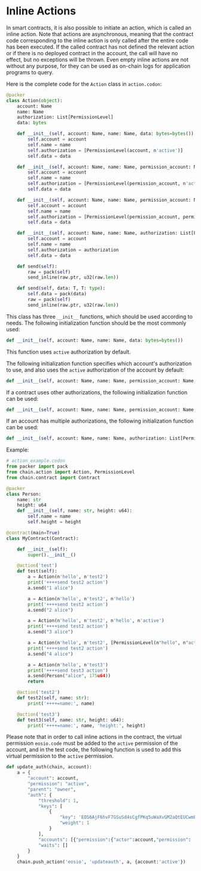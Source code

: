# Inline Actions

In smart contracts, it is also possible to initiate an action, which is called an inline action. Note that actions are asynchronous, meaning that the contract code corresponding to the inline action is only called after the entire code has been executed. If the called contract has not defined the relevant action or if there is no deployed contract in the account, the call will have no effect, but no exceptions will be thrown. Even empty inline actions are not without any purpose, for they can be used as on-chain logs for application programs to query.

Here is the complete code for the `Action` class in `action.codon`:

```python
@packer
class Action(object):
    account: Name
    name: Name
    authorization: List[PermissionLevel]
    data: bytes

    def __init__(self, account: Name, name: Name, data: bytes=bytes()):
        self.account = account
        self.name = name
        self.authorization = [PermissionLevel(account, n'active')]
        self.data = data

    def __init__(self, account: Name, name: Name, permission_account: Name, data: bytes=bytes()):
        self.account = account
        self.name = name
        self.authorization = [PermissionLevel(permission_account, n'active')]
        self.data = data

    def __init__(self, account: Name, name: Name, permission_account: Name, permission_name: Name, data: bytes=bytes()):
        self.account = account
        self.name = name
        self.authorization = [PermissionLevel(permission_account, permission_name)]
        self.data = data

    def __init__(self, account: Name, name: Name, authorization: List[PermissionLevel], data: bytes=bytes()):
        self.account = account
        self.name = name
        self.authorization = authorization
        self.data = data

    def send(self):
        raw = pack(self)
        send_inline(raw.ptr, u32(raw.len))

    def send(self, data: T, T: type):
        self.data = pack(data)
        raw = pack(self)
        send_inline(raw.ptr, u32(raw.len))
```

This class has three `__init__` functions, which should be used according to needs. The following initialization function should be the most commonly used:

```python
def __init__(self, account: Name, name: Name, data: bytes=bytes())
```

This function uses `active` authorization by default.

The following initialization function specifies which account's authorization to use, and also uses the `active` authorization of the account by default:

```python
def __init__(self, account: Name, name: Name, permission_account: Name, data: bytes=bytes())
```

If a contract uses other authorizations, the following initialization function can be used:

```python
def __init__(self, account: Name, name: Name, permission_account: Name, permission_name: Name, data: bytes=bytes()):
```

If an account has multiple authorizations, the following initialization function can be used:

```python
def __init__(self, account: Name, name: Name, authorization: List[PermissionLevel], data: bytes=bytes()):
```

Example:

```python
# action_example.codon
from packer import pack
from chain.action import Action, PermissionLevel
from chain.contract import Contract

@packer
class Person:
    name: str
    height: u64
    def __init__(self, name: str, height: u64):
        self.name = name
        self.height = height

@contract(main=True)
class MyContract(Contract):

    def __init__(self):
        super().__init__()

    @action('test')
    def test(self):
        a = Action(n'hello', n'test2')
        print('++++send test2 action')
        a.send("1 alice")

        a = Action(n'hello', n'test2', n'hello')
        print('++++send test2 action')
        a.send("2 alice")

        a = Action(n'hello', n'test2', n'hello', n'active')
        print('++++send test2 action')
        a.send("3 alice")

        a = Action(n'hello', n'test2', [PermissionLevel(n"hello", n"active")])
        print('++++send test2 action')
        a.send("4 alice")

        a = Action(n'hello', n'test3')
        print('++++send test3 action')
        a.send(Person("alice", 175u64))
        return

    @action('test2')
    def test2(self, name: str):
        print('++++=name:', name)

    @action('test3')
    def test3(self, name: str, height: u64):
        print('++++=name:', name, 'height:', height)
```

Please note that in order to call inline actions in the contract, the virtual permission `eosio.code` must be added to the `active` permission of the account, and in the test code, the following function is used to add this virtual permission to the `active` permission.

```python
def update_auth(chain, account):
    a = {
        "account": account,
        "permission": "active",
        "parent": "owner",
        "auth": {
            "threshold": 1,
            "keys": [
                {
                    "key": 'EOS6AjF6hvF7GSuSd4sCgfPKq5uWaXvGM2aQtEUCwmEHygQaqxBSV',
                    "weight": 1
                }
            ],
            "accounts": [{"permission":{"actor":account,"permission": 'eosio.code'}, "weight":1}],
            "waits": []
        }
    }
    chain.push_action('eosio', 'updateauth', a, {account:'active'})
```